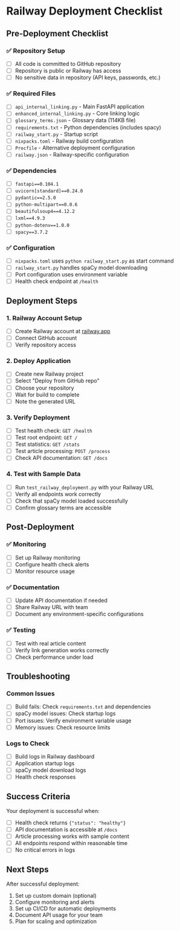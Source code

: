 # Railway Deployment Checklist

## Pre-Deployment Checklist

### ✅ Repository Setup
- [ ] All code is committed to GitHub repository
- [ ] Repository is public or Railway has access
- [ ] No sensitive data in repository (API keys, passwords, etc.)

### ✅ Required Files
- [ ] `api_internal_linking.py` - Main FastAPI application
- [ ] `enhanced_internal_linking.py` - Core linking logic
- [ ] `glossary_terms.json` - Glossary data (114KB file)
- [ ] `requirements.txt` - Python dependencies (includes spacy)
- [ ] `railway_start.py` - Startup script
- [ ] `nixpacks.toml` - Railway build configuration
- [ ] `Procfile` - Alternative deployment configuration
- [ ] `railway.json` - Railway-specific configuration

### ✅ Dependencies
- [ ] `fastapi==0.104.1`
- [ ] `uvicorn[standard]==0.24.0`
- [ ] `pydantic==2.5.0`
- [ ] `python-multipart==0.0.6`
- [ ] `beautifulsoup4==4.12.2`
- [ ] `lxml==4.9.3`
- [ ] `python-dotenv==1.0.0`
- [ ] `spacy==3.7.2`

### ✅ Configuration
- [ ] `nixpacks.toml` uses `python railway_start.py` as start command
- [ ] `railway_start.py` handles spaCy model downloading
- [ ] Port configuration uses environment variable
- [ ] Health check endpoint at `/health`

## Deployment Steps

### 1. Railway Account Setup
- [ ] Create Railway account at [railway.app](https://railway.app)
- [ ] Connect GitHub account
- [ ] Verify repository access

### 2. Deploy Application
- [ ] Create new Railway project
- [ ] Select "Deploy from GitHub repo"
- [ ] Choose your repository
- [ ] Wait for build to complete
- [ ] Note the generated URL

### 3. Verify Deployment
- [ ] Test health check: `GET /health`
- [ ] Test root endpoint: `GET /`
- [ ] Test statistics: `GET /stats`
- [ ] Test article processing: `POST /process`
- [ ] Check API documentation: `GET /docs`

### 4. Test with Sample Data
- [ ] Run `test_railway_deployment.py` with your Railway URL
- [ ] Verify all endpoints work correctly
- [ ] Check that spaCy model loaded successfully
- [ ] Confirm glossary terms are accessible

## Post-Deployment

### ✅ Monitoring
- [ ] Set up Railway monitoring
- [ ] Configure health check alerts
- [ ] Monitor resource usage

### ✅ Documentation
- [ ] Update API documentation if needed
- [ ] Share Railway URL with team
- [ ] Document any environment-specific configurations

### ✅ Testing
- [ ] Test with real article content
- [ ] Verify link generation works correctly
- [ ] Check performance under load

## Troubleshooting

### Common Issues
- [ ] Build fails: Check `requirements.txt` and dependencies
- [ ] spaCy model issues: Check startup logs
- [ ] Port issues: Verify environment variable usage
- [ ] Memory issues: Check resource limits

### Logs to Check
- [ ] Build logs in Railway dashboard
- [ ] Application startup logs
- [ ] spaCy model download logs
- [ ] Health check responses

## Success Criteria

Your deployment is successful when:
- [ ] Health check returns `{"status": "healthy"}`
- [ ] API documentation is accessible at `/docs`
- [ ] Article processing works with sample content
- [ ] All endpoints respond within reasonable time
- [ ] No critical errors in logs

## Next Steps

After successful deployment:
1. Set up custom domain (optional)
2. Configure monitoring and alerts
3. Set up CI/CD for automatic deployments
4. Document API usage for your team
5. Plan for scaling and optimization 